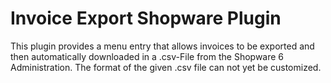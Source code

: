 # Invoice Export Shopware Plugin

This plugin provides a menu entry that allows invoices to be exported and then automatically downloaded in a .csv-File from the Shopware 6 Administration.
The format of the given .csv file can not yet be customized.
